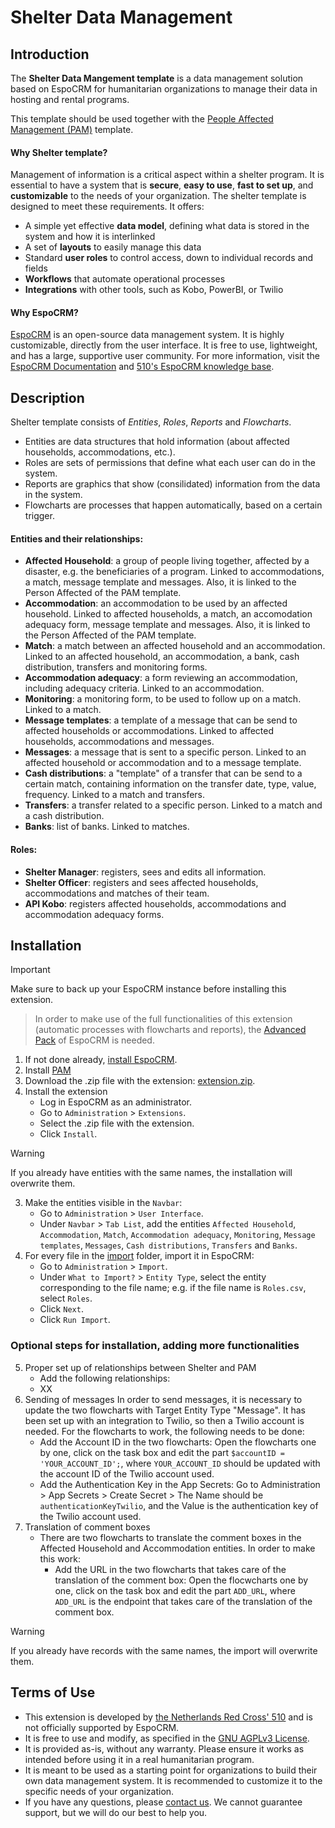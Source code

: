 # Shelter Data Management

## Introduction

The **Shelter Data Mangement template** is a data management solution based on EspoCRM for humanitarian organizations to manage their data in hosting and rental programs.

This template should be used together with the [People Affected Management (PAM)](https://github.com/rodekruis/espocrm-template-pam/tree/main) template.

#### Why Shelter template?
Management of information is a critical aspect within a shelter program. It is essential to have a system that is **secure**, **easy to use**, **fast to set up**, and **customizable** to the needs of your organization. The shelter template is designed to meet these requirements. It offers:
* A simple yet effective **data model**, defining what data is stored in the system and how it is interlinked​
* A set of **layouts** to easily manage this data​
* Standard **user roles** to control access, down to individual records and fields​
* **Workflows** that automate operational processes​
* **Integrations** with other tools, such as Kobo, PowerBI, or Twilio

#### Why EspoCRM?
[EspoCRM](https://www.espocrm.com/) is an open-source data management system. It is highly customizable, directly from the user interface. It is free to use, lightweight, and has a large, supportive user community. For more information, visit the [EspoCRM Documentation](https://docs.espocrm.com/) and [510's EspoCRM knowledge base](https://github.com/rodekruis/EspoCRM-knowledge-base/wiki).


## Description

Shelter template consists of _Entities_, _Roles_, _Reports_ and _Flowcharts_. 
* Entities are data structures that hold information (about affected households, accommodations, etc.).
* Roles are sets of permissions that define what each user can do in the system.
* Reports are graphics that show (consilidated) information from the data in the system.
* Flowcharts are processes that happen automatically, based on a certain trigger.

#### Entities and their relationships:
* **Affected Household**: a group of people living together, affected by a disaster, e.g. the beneficiaries of a program. Linked to accommodations, a match, message template and messages. Also, it is linked to the Person Affected of the PAM template.
* **Accommodation**: an accommodation to be used by an affected household. Linked to affected households, a match, an accomodation adequacy form, message template and messages. Also, it is linked to the Person Affected of the PAM template.
* **Match**: a match between an affected household and an accommodation. Linked to an affected household, an accommodation, a bank, cash distribution, transfers and monitoring forms.
* **Accommodation adequacy**: a form reviewing an accommodation, including adequacy criteria. Linked to an accommodation.
* **Monitoring**: a monitoring form, to be used to follow up on a match. Linked to a match.
* **Message templates**: a template of a message that can be send to affected households or accommodations. Linked to affected households, accommodations and messages.
* **Messages**: a message that is sent to a specific person. Linked to an affected household or accommodation and to a message template.
* **Cash distributions**: a "template" of a transfer that can be send to a certain match, containing information on the transfer date, type, value, frequency. Linked to a match and transfers.
* **Transfers**: a transfer related to a specific person. Linked to a match and a cash distribution.
* **Banks**: list of banks. Linked to matches.

#### Roles:
* **Shelter Manager**: registers, sees and edits all information.
* **Shelter Officer**: registers and sees affected households, accommodations and matches of their team.
* **API Kobo**: registers affected households, accommodations and accommodation adequacy forms.

## Installation

> [!IMPORTANT]  
> Make sure to back up your EspoCRM instance before installing this extension.

> In order to make use of the full functionalities of this extension (automatic processes with flowcharts and reports), the [Advanced Pack](https://www.espocrm.com/extensions/advanced-pack/) of EspoCRM is needed.

1. If not done already, [install EspoCRM](https://docs.espocrm.com/administration/installation/).
2. Install [PAM](https://github.com/rodekruis/espocrm-template-pam/tree/main)
3. Download the .zip file with the extension: [extension.zip](https://github.com/rodekruis/espocrm-template-shelter/raw/refs/heads/main/extension.zip).
2. Install the extension
    * Log in EspoCRM as an administrator.
    * Go to `Administration` > `Extensions`.
    * Select the .zip file with the extension.
    * Click `Install`.

> [!WARNING]  
> If you already have entities with the same names, the installation will overwrite them.
 
3. Make the entities visible in the `Navbar`:
    * Go to `Administration` > `User Interface`.
    * Under `Navbar` > `Tab List`, add the entities `Affected Household`, `Accommodation`, `Match`, `Accommodation adequacy`, `Monitoring`, `Message templates`, `Messages`, `Cash distributions`, `Transfers` and `Banks`.
4. For every file in the [import](/import) folder, import it in EspoCRM:
    * Go to `Administration` > `Import`.
    * Under `What to Import?` > `Entity Type`, select the entity corresponding to the file name; e.g. if the file name is `Roles.csv`, select `Roles`.
    * Click `Next`.
    * Click `Run Import`.
  
### Optional steps for installation, adding more functionalities
5. Proper set up of relationships between Shelter and PAM
    * Add the following relationships:
    * XX
6. Sending of messages
In order to send messages, it is necessary to update the two flowcharts with Target Entity Type "Message". It has been set up with an integration to Twilio, so then a Twilio account is needed. For the flowcharts to work, the following needs to be done:
    * Add the Account ID in the two flowcharts: Open the flowcharts one by one, click on the task box and edit the part `$accountID = 'YOUR_ACCOUNT_ID';`, where `YOUR_ACCOUNT_ID` should be updated with the account ID of the Twilio account used.
    * Add the Authentication Key in the App Secrets: Go to Administration > App Secrets > Create Secret > The Name should be `authenticationKeyTwilio`, and the Value is the authentication key of the Twilio account used.
7. Translation of comment boxes
    * There are two flowcharts to translate the comment boxes in the Affected Household and Accommodation entities. In order to make this work:
      * Add the URL in the two flowcharts that takes care of the translation of the comment box: Open the flocwcharts one by one, click on the task box and edit the part `ADD_URL`, where `ADD_URL` is the endpoint that takes care of the translation of the comment box.

> [!WARNING]  
> If you already have records with the same names, the import will overwrite them.

## Terms of Use
* This extension is developed by [the Netherlands Red Cross' 510](https://www.510.global/) and is not officially supported by EspoCRM.
* It is free to use and modify, as specified in the [GNU AGPLv3 License](/LICENSE.md).
* It is provided as-is, without any warranty. Please ensure it works as intended before using it in a real humanitarian program.
* It is meant to be used as a starting point for organizations to build their own data management system. It is recommended to customize it to the specific needs of your organization.
* If you have any questions, please [contact us](https://www.510.global/contact/). We cannot guarantee support, but we will do our best to help you.
